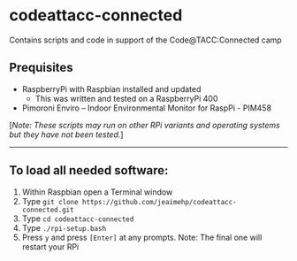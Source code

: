 # codeattacc-connected
Contains scripts and code in support of the Code@TACC:Connected camp

## Prequisites
* RaspberryPi with Raspbian installed and updated
  * This was written and tested on a RaspberryPi 400
* Pimoroni Enviro – Indoor Environmental Monitor for RaspPi - PIM458

[_Note: These scripts may run on other RPi variants and operating systems but they have not been tested._]

----

## To load all needed software:
1. Within Raspbian open a Terminal window
2. Type ```git clone https://github.com/jeaimehp/codeattacc-connected.git```
3. Type ```cd codeattacc-connected```
4. Type ```./rpi-setup.bash```
5. Press ```y``` and press ```[Enter]``` at any prompts. Note: The final one will restart your RPi
